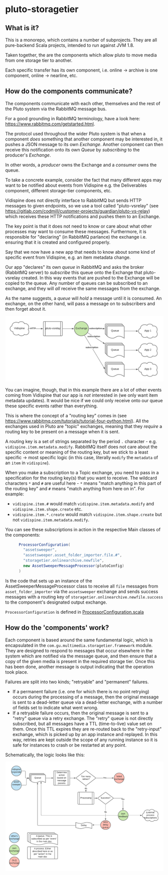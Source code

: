 # pluto-storagetier

## What is it?

This is a monorepo, which contains a number of subprojects.  They are all pure-backend Scala projects, intended
to run against JVM 1.8.

Taken together, the are the components which allow pluto to move media from one storage tier to another.

Each specific transfer has its own component, i.e. online -> archive is one component, online -> nearline, etc.

## How do the components communicate?
The components communicate with each other, themselves and the rest of the Pluto system via the RabbitMQ
message bus.

For a good grounding in RabbitMQ terminology, have a look here: https://www.rabbitmq.com/getstarted.html.

The protocol used throughout the wider Pluto system is that when a component _does_ something that another
component may be interested in, it pushes a JSON message to its own _Exchange_.  Another component can then
receive this notification onto its own _Queue_ by _subscribing_ to the producer's _Exchange_.

In other words, a _producer_ owns the Exchange and a _consumer_ owns the queue.  

To take a concrete example, consider the fact that many different apps may want to be notified about
events from Vidispine e.g. the Deliverables component, different storage-tier components, etc.

Vidispine does not directly interface to RabbitMQ but sends HTTP messages to given endpoints, so we use
a tool called "pluto-vsrelay" (see https://gitlab.com/codmill/customer-projects/guardian/pluto-vs-relay) which
receives these HTTP notifications and pushes them to an Exchange.

The key point is that it does not need to know or care about what other processes may want to consume
these messages.  Furthermore, it is responsible for "declaring" (in RabbitMQ parlance) the exchange i.e.
ensuring that it is created and configured properly.

Say that we now have a new app that needs to know about some kind of specific event from Vidispine, e.g. an
item metadata change.

Our app "declares" its own _queue_ in RabbitMQ and asks the broker (RabbitMQ server) to _subscribe_ this queue onto the Exchange
that pluto-vsrelay created.  In this way events that are pushed to the Exchange will be copied to the queue.
Any number of queues can be subscribed to an exchange, and they will _all_ receive the same messages from the exchange.

As the name suggests, a _queue_ will _hold_ a message until it is consumed.  An exchange, on the other hand, will
pass a message on to subscribers and then forget about it.

![Generic rabbitMQ exchange/queue usage](doc/rmq-generic.png)

You can imagine, though, that in this example there are a lot of other events coming from Vidispine that
our app is _not_ interested in (we only want item metadata updates).  It would be nice if we could only
receive onto our queue these specific events rather than everything.

This is where the concept of a "routing key" comes in (see https://www.rabbitmq.com/tutorials/tutorial-four-python.html).
All the exchanges used in Pluto are "topic" exchanges, meaning that they _require_  a routing key to be present
on a message when it is sent.

A routing key is a set of strings separated by the period `.` character - e.g. `vidispine.item.metadata.modify`.
RabbitMQ itself does not care about the specific content or meaning of the routing key, but we stick to
a least specific -> most specific logic (in this case, literally `modify` the `metadata` of an `item` 
in `vidispine`).

When you make a subscription to a Topic exchange, you need to pass in a specification for the routing key(s) that
you want to receive.  The wildcard characters `*` and `#` are useful here - `*` means "match anything in this part of
the routing key" and `#` means "match anything from here on in". 
For example: 
 - `vidispine.item.#` would match `vidispine.item.metadata.modify` and `vidispine.item.shape.create` etc.
 - `vidispine.item.*.create` would match `vidispine.item.shape.create` but not `vidispine.item.metadata.modify`.

You can see these subscriptions in action in the respective Main classes of the components:
```scala
      ProcessorConfiguration(
        "assetsweeper",
        "assetsweeper.asset_folder_importer.file.#",
        "storagetier.onlinearchive.newfile",
        new AssetSweeperMessageProcessor(plutoConfig)
      )
```
Is the code that sets up an instance of the AssetSweeperMessageProcessor class to receive all `file` messages
from `asset_folder_importer` via the `assetsweeper` exchange and sends success messages with a routing key of
`storagetier.onlinearchive.newfile.success` to the component's designated output exchange.

`ProcessorConfiguration` is defined in [ProcessorConfiguration.scala](common/src/scala/com/gu/multimedia/storagetier/framework/ProcessorConfiguration.scala)

## How do the 'components' work?

Each component is based around the same fundamental logic, which is encapsulated in the `com.gu.multimedia.storagetier.framework` module.
They are designed to respond to messages that occur elsewhere in the system which are notified via the message queue,
and then ensure that a copy of the given media is present in the required storage tier.  Once this has been done, 
another message is output indicating that the operation took place.

Failures are split into two kinds; "retryable" and "permanent" failures.  
- If a permanent failure (i.e. one for which there is no point retrying) occurs during the processing of a message, 
then the original message is sent to a dead-letter queue via a dead-letter exchange, with a number of fields set to 
indicate what went wrong.  
- If a retryable failure occurs, then the original message is sent to a "retry" queue via a 
retry exchange.  The "retry" queue is not directly subscribed, but all messages have a TTL (time-to-live) value set on 
them.  Once this TTL expires they are re-routed back to the "retry-input" exchange, which is picked up by an app instance 
and replayed. In this way, retries are kept outside the scope of any running instance so it is safe for instances to 
crash or be restarted at any point.

Schematically, the logic looks like this:

![RabbitMQ subscription](doc/rmq-subscription.png)

